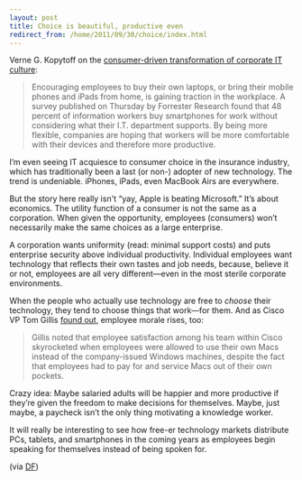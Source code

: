 ```yaml
---
layout: post
title: Choice is beautiful, productive even
redirect_from: /home/2011/09/30/choice/index.html
---
```

<p>Verne G. Kopytoff on the <a href="http://www.nytimes.com/2011/09/23/technology/workers-own-cellphones-and-ipads-find-a-role-at-the-office.html">consumer-driven transformation of corporate IT culture</a>:
<blockquote>Encouraging employees to buy their own laptops, or bring their mobile phones and iPads from home, is gaining traction in the workplace. A survey published on Thursday by Forrester Research found that 48 percent of information workers buy smartphones for work without considering what their I.T. department supports. By being more flexible, companies are hoping that workers will be more comfortable with their devices and therefore more productive.</p></blockquote>
<p>I’m even seeing IT acquiesce to consumer choice in the insurance industry, which has traditionally been a last (or non-) adopter of new technology. The trend is undeniable. iPhones, iPads, even MacBook Airs are everywhere.</p>
<p>But the story here really isn't “yay, Apple is beating Microsoft.” It’s about economics. The utility function of a consumer is not the same as a corporation. When given the opportunity, employees (consumers) won’t necessarily make the same choices as a large enterprise.</p>
<p>A corporation wants uniformity (read: minimal support costs) and puts enterprise security above individual productivity. Individual employees want technology that reflects their own tastes and job needs, because, believe it or not, employees are all very different—even in the most sterile corporate environments.</p>
<p>When the people who actually use technology are free to <em>choose</em> their technology, they tend to choose things that work—for them. And as Cisco VP Tom Gillis <a href="http://gigaom.com/2011/09/27/cisco-mobilize-2011/">found out</a>, employee morale rises, too:</p>
<blockquote><p>Gillis noted that employee satisfaction among his team within Cisco skyrocketed when employees were allowed to use their own Macs instead of the company-issued Windows machines, despite the fact that employees had to pay for and service Macs out of their own pockets.</p></blockquote>
<p>Crazy idea: Maybe salaried adults will be happier and more productive if they’re given the freedom to make decisions for themselves. Maybe, just maybe, a paycheck isn’t the only thing motivating a knowledge worker.</p>
<p>It will really be interesting to see how free-er technology markets distribute PCs, tablets, and smartphones in the coming years as employees begin speaking for themselves instead of being spoken for.</p>
<p>(via <a href="http://daringfireball.net/linked/2011/09/25/byod">DF</a>)</p>
